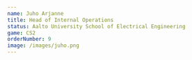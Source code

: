 ```yaml
---
name: Juho Arjanne
title: Head of Internal Operations
status: Aalto University School of Electrical Engineering
game: CS2
orderNumber: 9
image: /images/juho.png
---
```

